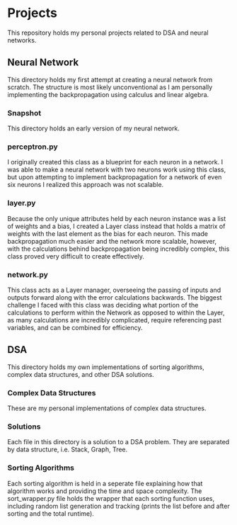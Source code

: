 # Projects
This repository holds my personal projects related to DSA and neural networks.
## Neural Network
This directory holds my first attempt at creating a neural network from scratch. The structure is most likely unconventional as I am personally implementing the backpropagation using calculus and linear algebra.
### Snapshot
This directory holds an early version of my neural network.
### perceptron.py
I originally created this class as a blueprint for each neuron in a network. I was able to make a neural network with two neurons work using this class, but upon attempting to implement backpropagation for a network of even six neurons I realized this approach was not scalable.
### layer.py
Because the only unique attributes held by each neuron instance was a list of weights and a bias, I created a Layer class instead that holds a matrix of weights with the last element as the bias for each neuron. This made backpropagation much easier and the network more scalable, however, with the calculations behind backpropagation being incredibly complex, this class proved very difficult to create effectively.
### network.py
This class acts as a Layer manager, overseeing the passing of inputs and outputs forward along with the error calculations backwards. The biggest challenge I faced with this class was deciding what portion of the calculations to perform within the Network as opposed to within the Layer, as many calculations are incredibly complicated, require referencing past variables, and can be combined for efficiency.
## DSA
This directory holds my own implementations of sorting algorithms, complex data structures, and other DSA solutions.
### Complex Data Structures
These are my personal implementations of complex data structures.
### Solutions
Each file in this directory is a solution to a DSA problem. They are separated by data structure, i.e. Stack, Graph, Tree.
### Sorting Algorithms
Each sorting algorithm is held in a seperate file explaining how that algorithm works and providing the time and space complexity. The sort_wrapper.py file holds the wrapper that each sorting function uses, including random list generation and tracking (prints the list before and after sorting and the total runtime).